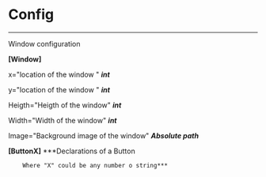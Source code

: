 # Config
---
Window configuration

**[Window]**

x="location of the window "	***int***

y="location of the window "	***int***

Heigth="Heigth of the window"	***int***

Width="Width of the window"	***int***

Image="Background image of the window"     ***Absolute path***

**[ButtonX]** ***Declarations of a Button 

		Where "X" could be any number o string***
